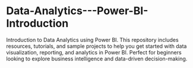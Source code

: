 # Data-Analytics---Power-BI-Introduction
Introduction to Data Analytics using Power BI. This repository includes resources, tutorials, and sample projects to help you get started with data visualization, reporting, and analytics in Power BI. Perfect for beginners looking to explore business intelligence and data-driven decision-making.
